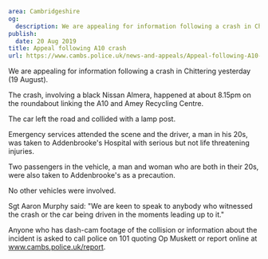 ```yaml
area: Cambridgeshire
og:
  description: We are appealing for information following a crash in Chittering yesterday (19 August).
publish:
  date: 20 Aug 2019
title: Appeal following A10 crash
url: https://www.cambs.police.uk/news-and-appeals/Appeal-following-A10-crash
```

We are appealing for information following a crash in Chittering yesterday (19 August).

The crash, involving a black Nissan Almera, happened at about 8.15pm on the roundabout linking the A10 and Amey Recycling Centre.

The car left the road and collided with a lamp post.

Emergency services attended the scene and the driver, a man in his 20s, was taken to Addenbrooke's Hospital with serious but not life threatening injuries.

Two passengers in the vehicle, a man and woman who are both in their 20s, were also taken to Addenbrooke's as a precaution.

No other vehicles were involved.

Sgt Aaron Murphy said: "We are keen to speak to anybody who witnessed the crash or the car being driven in the moments leading up to it."

Anyone who has dash-cam footage of the collision or information about the incident is asked to call police on 101 quoting Op Muskett or report online at www.cambs.police.uk/report.
